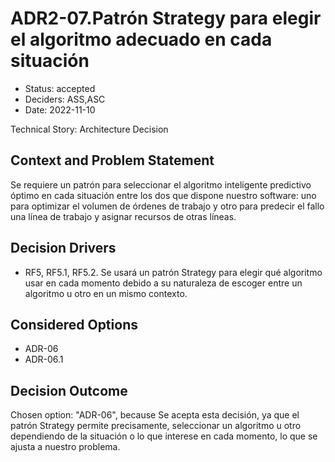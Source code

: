 # ADR2-07.Patrón Strategy para elegir el algoritmo adecuado en cada situación

* Status: accepted
* Deciders: ASS,ASC
* Date: 2022-11-10

Technical Story: Architecture Decision

## Context and Problem Statement

Se requiere un patrón para seleccionar el algoritmo inteligente predictivo óptimo en cada situación entre los dos que dispone nuestro software: uno para optimizar el volumen de órdenes de trabajo y otro para predecir el fallo una línea de trabajo y asignar recursos de otras líneas.

## Decision Drivers

* RF5, RF5.1, RF5.2. Se usará un patrón Strategy para elegir qué algoritmo usar en cada momento debido a su naturaleza de escoger entre un algoritmo u otro en un mismo contexto.

## Considered Options

* ADR-06
* ADR-06.1

## Decision Outcome

Chosen option: "ADR-06", because Se acepta esta decisión, ya que el patrón Strategy permite precisamente, seleccionar un algoritmo u otro dependiendo de la situación o lo que interese en cada momento, lo que se ajusta a nuestro problema.
